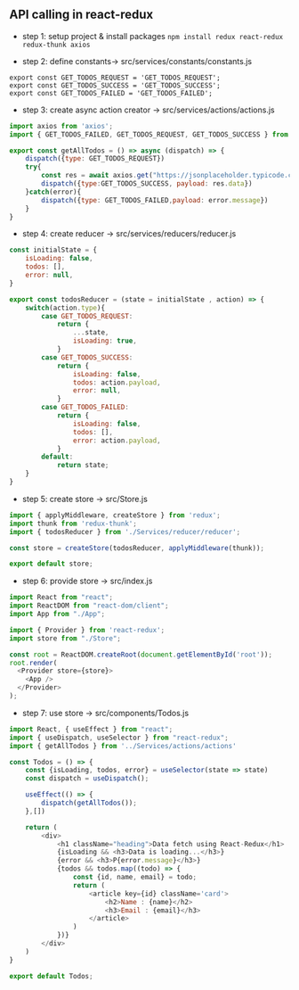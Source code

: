 ## API calling in react-redux

- step 1: setup project & install packages `npm install redux react-redux redux-thunk axios`

- step 2: define constants-> src/services/constants/constants.js

```
export const GET_TODOS_REQUEST = 'GET_TODOS_REQUEST';
export const GET_TODOS_SUCCESS = 'GET_TODOS_SUCCESS';
export const GET_TODOS_FAILED = 'GET_TODOS_FAILED';
```

- step 3: create async action creator -> src/services/actions/actions.js

```JavaScript
import axios from 'axios';
import { GET_TODOS_FAILED, GET_TODOS_REQUEST, GET_TODOS_SUCCESS } from '../constants/constants';

export const getAllTodos = () => async (dispatch) => {
    dispatch({type: GET_TODOS_REQUEST})
    try{
        const res = await axios.get("https://jsonplaceholder.typicode.com/posts/1/comments")
        dispatch({type:GET_TODOS_SUCCESS, payload: res.data})
    }catch(error){
        dispatch({type: GET_TODOS_FAILED,payload: error.message})
    }
}
```

- step 4: create reducer -> src/services/reducers/reducer.js

```JavaScript
const initialState = {
    isLoading: false,
    todos: [],
    error: null,
}

export const todosReducer = (state = initialState , action) => {
    switch(action.type){
        case GET_TODOS_REQUEST:
            return {
                ...state,
                isLoading: true,
            }
        case GET_TODOS_SUCCESS:
            return {
                isLoading: false,
                todos: action.payload,
                error: null,
            }
        case GET_TODOS_FAILED:
            return {
                isLoading: false,
                todos: [],
                error: action.payload,
            }
        default:
            return state;
    }
}
```

- step 5: create store -> src/Store.js

```JavaScript
import { applyMiddleware, createStore } from 'redux';
import thunk from 'redux-thunk';
import { todosReducer } from './Services/reducer/reducer';

const store = createStore(todosReducer, applyMiddleware(thunk));

export default store;
```

- step 6: provide store -> src/index.js

```JavaScript
import React from "react";
import ReactDOM from "react-dom/client";
import App from "./App";

import { Provider } from 'react-redux';
import store from "./Store";

const root = ReactDOM.createRoot(document.getElementById('root'));
root.render(
  <Provider store={store}>
    <App />
  </Provider>
);
```

- step 7: use store -> src/components/Todos.js

```JavaScript
import React, { useEffect } from "react";
import { useDispatch, useSelector } from "react-redux";
import { getAllTodos } from '../Services/actions/actions'

const Todos = () => {
    const {isLoading, todos, error} = useSelector(state => state)
    const dispatch = useDispatch();

    useEffect(() => {
        dispatch(getAllTodos());
    },[])

    return (
        <div>
            <h1 className="heading">Data fetch using React-Redux</h1>
            {isLoading && <h3>Data is loading...</h3>}
            {error && <h3>P{error.message}</h3>}
            {todos && todos.map((todo) => {
                const {id, name, email} = todo;
                return (
                    <article key={id} className='card'>
                        <h2>Name : {name}</h2>
                        <h3>Email : {email}</h3>
                    </article>
                )
            })}
        </div>
    )
}

export default Todos;
```